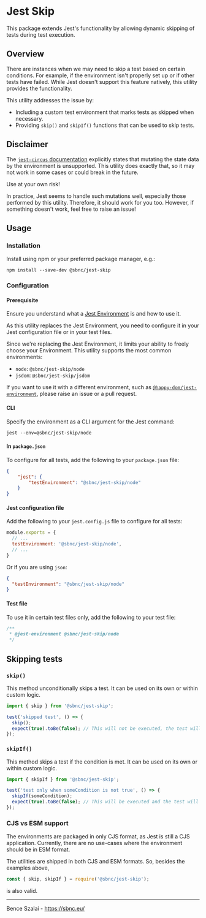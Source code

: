# Jest Skip
This package extends Jest's functionality by allowing dynamic skipping of tests during test execution.

## Overview

There are instances when we may need to skip a test based on certain conditions. For example, if the environment isn't properly set up or if other tests have failed. While Jest doesn't support this feature natively, this utility provides the functionality.

This utility addresses the issue by:
* Including a custom test environment that marks tests as skipped when necessary.
* Providing `skip()` and `skipIf()` functions that can be used to skip tests.

## Disclaimer

The [`jest-circus` documentation](https://github.com/jestjs/jest/tree/main/packages/jest-circus#overview) explicitly states that mutating the state data by the environment is unsupported. This utility does exactly that, so it may not work in some cases or could break in the future.

Use at your own risk!

In practice, Jest seems to handle such mutations well, especially those performed by this utility. Therefore, it should work for you too. However, if something doesn't work, feel free to raise an issue!

## Usage

### Installation

Install using npm or your preferred package manager, e.g.:

`npm install --save-dev @sbnc/jest-skip`

### Configuration

#### Prerequisite

Ensure you understand what a [Jest Environment](https://jestjs.io/docs/configuration#testenvironment-string) is and how to use it.

As this utility replaces the Jest Environment, you need to configure it in your Jest configuration file or in your test files.

Since we're replacing the Jest Environment, it limits your ability to freely choose your Environment. This utility supports the most common environments:

- `node`: `@sbnc/jest-skip/node`
- `jsdom`: `@sbnc/jest-skip/jsdom`

If you want to use it with a different environment, such as [`@happy-dom/jest-environment`](https://www.npmjs.com/package/@happy-dom/jest-environment), please raise an issue or a pull request.

#### CLI

Specify the environment as a CLI argument for the Jest command:

`jest --env=@sbnc/jest-skip/node`


#### In `package.json`

To configure for all tests, add the following to your `package.json` file:

```json
{
    "jest": {
        "testEnvironment": "@sbnc/jest-skip/node"
    }
}
```

#### Jest configuration file

Add the following to your `jest.config.js` file to configure for all tests:

```js
module.exports = {
  // ...
  testEnvironment: '@sbnc/jest-skip/node',
  // ...
}
```

Or if you are using `json`:
```json
{
  "testEnvironment": "@sbnc/jest-skip/node"
}
```

#### Test file

To use it in certain test files only, add the following to your test file:

```js
/**
 * @jest-environment @sbnc/jest-skip/node
 */
```

## Skipping tests

### `skip()`

This method unconditionally skips a test. It can be used on its own or within custom logic.

```js
import { skip } from '@sbnc/jest-skip';

test('skipped test', () => {
  skip();
  expect(true).toBe(false); // This will not be executed, the test will not raise an error.
});
```

### `skipIf()`

This method skips a test if the condition is met. It can be used on its own or within custom logic.

```js
import { skipIf } from '@sbnc/jest-skip';

test('test only when someCondition is not true', () => {
  skipIf(someCondition);
  expect(true).toBe(false); // This will be executed and the test will not raise an error if someCondition is falsey.
});
```

### CJS vs ESM support

The environments are packaged in only CJS format, as Jest is still a CJS application. Currently, there are no use-cases where the environment should be in ESM format.

The utilities are shipped in both CJS and ESM formats. So, besides the examples above,
```js
const { skip, skipIf } = require('@sbnc/jest-skip');
```
is also valid.


***

Bence Szalai - https://sbnc.eu/

